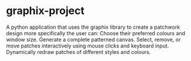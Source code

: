 # graphix-project
A python application that uses the graphix library to create a patchwork design
more specifically the user can:
  Choose their preferred colours and window size.
  Generate a complete patterned canvas.
  Select, remove, or move patches interactively using mouse clicks and keyboard input.
  Dynamically redraw patches of different styles and colours.
